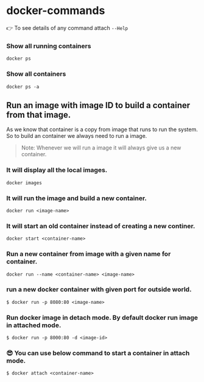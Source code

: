 # docker-commands

👉 To see details of any command attach ` --Help `

### Show all running containers
```
docker ps 
```

### Show all containers
```
docker ps -a
```


## Run an image with image ID to build a container from that image.
As we know that container is a copy from image that runs to run the system. So to build an container we always need to run a image. 

> Note: Whenever we will run a image it will always give us a new container.

### It will display all the local images.
```
docker images
```

### It will run the image and build a new container.
```
docker run <image-name>
```

### It will start an old container instead of creating a new continer.
```
docker start <container-name>
```


### Run a new container from image with a given name for container.
```
docker run --name <container-name> <image-name>
```

### run a new docker container with given port for outside world.
```
$ docker run -p 8080:80 <image-name>
```

### Run docker image in detach mode. By default docker run image in attached mode.
```
$ docker run -p 8000:80 -d <image-id>
```
### 😎 You can use below command to start a container in attach mode.
```
$ docker attach <container-name>
```


